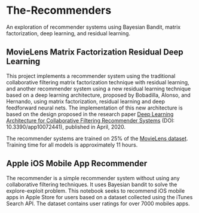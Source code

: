 # The-Recommenders
An exploration of recommender systems using Bayesian Bandit, matrix factorization, deep learning, and residual learning.

## MovieLens Matrix Factorization Residual Deep Learning
This project implements a recommender system using the traditional collaborative filtering matrix factorization technique with residual learning, and another recommender system using a new residual learning technique based on a deep learning architecture, proposed by Bobadilla, Alonso, and Hernando, using matrix factorization, residual learning and deep feedforward neural nets. The implementation of this new architecture is based on the design proposed in the research paper [Deep Learning Architecture for Collaborative Filtering Recommender Systems](https://www.researchgate.net/publication/340416554_Deep_Learning_Architecture_for_Collaborative_Filtering_Recommender_Systems) (DOI: 10.3390/app10072441), published in April, 2020.

The recommender systems are trained on 25% of the [MovieLens dataset](https://drive.google.com/file/d/1dqjIlOX141uRl_igmtwo5Oi4b-41dPAn/view?usp=sharing). Training time for all models is approximately 11 hours.

## Apple iOS Mobile App Recommender
The recommender is a simple recommender system without using any collaborative filtering techniques. It uses Bayesian bandit to solve the explore-exploit problem. This notebook seeks to recommend iOS mobile apps in Apple Store for users based on a dataset collected using the iTunes Search API. The dataset contains user ratings for over 7000 mobiles apps.
